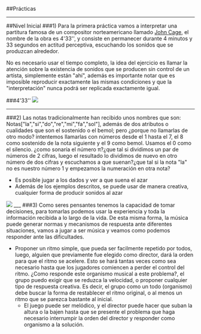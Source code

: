 ##Prácticas
***
##Nivel Inicial
###1)
Para la primera práctica vamos a interpretar una partitura famosa de un compositor norteamericano llamado
[John Cage](http://johncage.org/), el nombre de la obra es 4'33'', y consiste en permanecer durante 4 minutos y 33
segundos en actitud perceptiva, escuchando los sonidos que se produzcan alrededor.

No es necesario usar el tiempo completo, la idea del ejercicio es llamar la atención sobre la existencia de sonidos 
que se producen sin control de un artista, simplemente están "ahí", además es importante notar que es imposible 
reproducir exactamente las mismas condiciones y que la "interpretación" nunca podrá ser replicada exactamente igual.

###4'33''
<img src="http://www.smartmusic.com/wp-content/uploads/2014/03/433-791x1024.png">
___
###2)
Las notas tradicionalmente han recibido unos nombres que son: Notas["la","si","do","re","mi","fa","sol"], además de dos atributos o cualidades que son el sostenido o el bemol;  pero ¿porque no llamarlas de otro modo? intentemos llamarlas con números desde el 1 hasta el 7, el 8 como sostenido de la nota siguiente y el 9 como bemol. Usamos el 0 como el silencio.
¿como sonaría el número π?¿que tal si dividimos un par de números de 2 cifras, luego el resultado lo dividimos de nuevo en otro número de dos cifras y escuchamos a que suenan?¿que tal si la nota "la" no es nuestro número 1 y empezamos la numeración en otra nota?

- Es posible jugar a los dados y ver a que suena el azar
- Además de los ejemplos descritos, se puede usar de manera creativa, cualquier forma de producir sonidos al azar


<img src="http://img254.imageshack.us/img254/6679/cyclej.jpg">
___
###3)
Como seres pensantes tenemos la capacidad de tomar decisiones, para tomarlas podemos usar la experiencia y toda la información recibida a lo largo de la vida. 
De esta misma forma, la música puede generar normas y mecanismos de respuesta ante diferentes situaciones, vamos a jugar a ser música y veamos como podemos responder ante las dificultades.

- Proponer un ritmo simple, que pueda ser facilmente repetido por todos, luego, alguien que previamente fue elegido como director, dará la orden para que el ritmo se acelere. Esto se hará tantas veces como sea necesario hasta que los jugadores comiencen a perder el control del ritmo. ¿Como responde este organismo musical a este problema?, el grupo puedo exigir que se reduzca la velocidad, o proponer cualquier tipo de respuesta creativa. Es decir, el grupo como un todo (organismo) debe buscar la forma de restablecer el ritmo original, o al menos un ritmo que se parezca bastante al inicial.
  - El juego puede ser melódico, y el director puede hacer que suban la altura o la bajen hasta que se presente el problema que haga necesario interrumpir la orden del director y responder como organismo a la solución.
  
